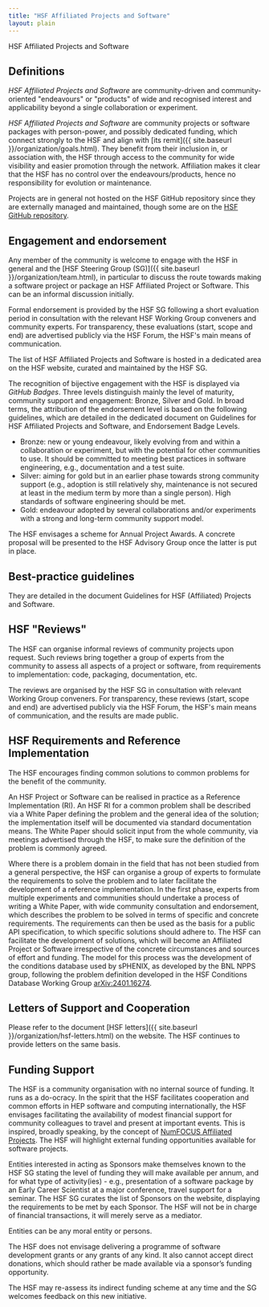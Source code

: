```yaml
---
title: "HSF Affiliated Projects and Software"
layout: plain
---
```


HSF Affiliated Projects and Software

## Definitions

*HSF Affiliated Projects and Software* are community-driven and community-oriented "endeavours" or "products" of wide and recognised interest and applicability beyond a single collaboration or experiment.

*HSF Affiliated Projects and Software* are community projects or software packages with person-power, and possibly dedicated funding, which connect strongly to the HSF and align with [its remit]({{ site.baseurl }}/organization/goals.html). They benefit from their inclusion in, or association with, the HSF through access to the community for wide visibility and easier promotion through the network. Affiliation makes it clear that the HSF has no control over the endeavours/products, hence no responsibility for evolution or maintenance.

Projects are in general not hosted on the HSF GitHub repository since they are externally managed and maintained, though some are on the [HSF GitHub repository](https://github.com/HSF).

## Engagement and endorsement

Any member of the community is welcome to engage with the HSF in general and the
[HSF Steering Group (SG)]({{ site.baseurl }}/organization/team.html),
in particular to discuss the route towards making a software project or package an HSF Affiliated Project or Software. This can be an informal discussion initially.

Formal endorsement is provided by the HSF SG following a short evaluation period in consultation with the relevant HSF Working Group conveners and community experts. For transparency, these evaluations (start, scope and end) are advertised publicly via the HSF Forum, the HSF's main means of communication.

The list of HSF Affiliated Projects and Software is hosted in a dedicated area on the HSF website, curated and maintained by the HSF SG.

The recognition of bijective engagement with the HSF is displayed via *GitHub Badges*.
Three levels distinguish mainly the level of maturity, community support and  engagement: Bronze, Silver and Gold.
In broad terms, the attribution of the endorsement level is based on the following guidelines, which are detailed in the dedicated document on Guidelines for HSF Affiliated Projects and Software, and Endorsement Badge Levels.
* Bronze: new or young endeavour, likely evolving from and within a collaboration or experiment, but with the potential for other communities to use. It should be committed to meeting best practices in software engineering, e.g., documentation and a test suite.
* Silver: aiming for gold but in an earlier phase towards strong community support (e.g., adoption is still relatively shy, maintenance is not secured at least in the medium term by more than a single person). High standards of software engineering should be met.
* Gold: endeavour adopted by several collaborations and/or experiments with a strong and long-term community support model.

The HSF envisages a scheme for Annual Project Awards. A concrete proposal will be presented to the HSF Advisory Group once the latter is put in place.

## Best-practice guidelines

They are detailed in the document Guidelines for HSF (Affiliated) Projects and Software.

## HSF "Reviews"

The HSF can organise informal reviews of community projects upon request. Such reviews bring together a group of experts from the community to assess all aspects of a project or software, from requirements to implementation: code, packaging, documentation, etc.

The reviews are organised by the HSF SG in consultation with relevant Working Group conveners. For transparency, these reviews (start, scope and end) are advertised publicly via the HSF Forum, the HSF's main means of communication, and the results are made public.

## HSF Requirements and Reference Implementation

The HSF encourages finding common solutions to common problems for the benefit of the community.

An HSF Project or Software can be realised in practice as a Reference Implementation (RI). An HSF RI for a common problem shall be described via a White Paper defining the problem and the general idea of the solution; the implementation itself will be documented via standard documentation means. The White Paper should solicit input from the whole community, via meetings advertised through the HSF, to make sure the definition of the problem is commonly agreed.

Where there is a problem domain in the field that has not been studied from a general perspective, the HSF can organise a group of experts to formulate the requirements to solve the problem and to later facilitate the development of a reference implementation.
In the first phase, experts from multiple experiments and communities should undertake a process of writing a White Paper, with wide community consultation and endorsement, which describes the problem to be solved in terms of specific and concrete requirements.
The requirements can then be used as the basis for a public API specification, to which specific solutions should adhere to.
The HSF can facilitate the development of solutions, which will become an Affiliated Project or Software irrespective of the concrete circumstances and sources of effort and funding.
The model for this process was the development of the conditions database used by sPHENIX, as developed by the BNL NPPS group, following the problem definition developed in the HSF Conditions Database Working Group [arXiv:2401.16274](https://doi.org/10.48550/arXiv.2401.16274).

## Letters of Support and Cooperation

Please refer to the document
[HSF letters]({{ site.baseurl }}/organization/hsf-letters.html)
on the website. The HSF continues to provide letters on the same basis.

## Funding Support

The HSF is a community organisation with no internal source of funding.
It runs as a do-ocracy. In the spirit that the HSF facilitates cooperation and common efforts in HEP software and computing internationally, the HSF envisages facilitating the availability of modest financial support for community colleagues to travel and present at important events.
This is inspired, broadly speaking, by the concept of
[NumFOCUS Affiliated Projects](https://numfocus.org/sponsored-projects/affiliated-projects).
The HSF will highlight external funding opportunities available for software projects. 

Entities interested in acting as Sponsors make themselves known to the HSF SG stating the level of funding they will make available per annum, and for what type of activity(ies) - e.g., presentation of a software package by an Early Career Scientist at a major conference, travel support for a seminar.
The HSF SG curates the list of Sponsors on the website, displaying the requirements to be met by each Sponsor.
The HSF will not be in charge of financial transactions, it will merely serve as a mediator.

Entities can be any moral entity or persons.

The HSF does not envisage delivering a programme of software development grants or any grants of any kind. It also cannot accept direct donations, which should rather be made available via a sponsor’s funding opportunity.

The HSF may re-assess its indirect funding scheme at any time and the SG welcomes feedback on this new initiative.
